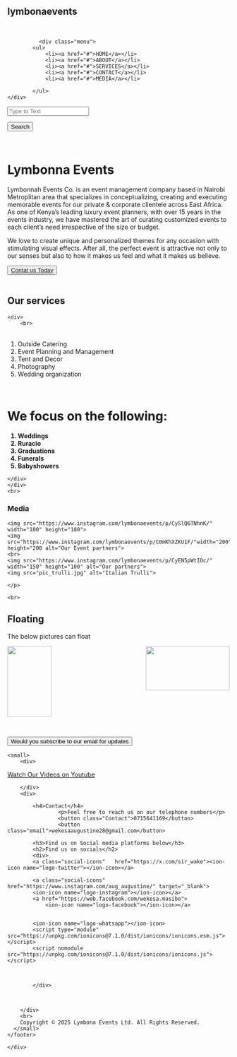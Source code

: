 <body>
    <div class="main">
        <div class="navbar">
            <div class="icon">
                <h2 class="logo">lymbonaevents</h2>
                    </div>
                    <br>

              <div class="menu">
            <ul>
                <li><a href="#">HOME</a></li>
                <li><a href="#">ABOUT</a></li>
                <li><a href="#">SERVICES</a></li>
                <li><a href="#">CONTACT</a></li>
                <li><a href="#">MEDIA</a></li>

            </ul>
    </div>
        
<div class="search">
    <input class="srch" type="search" name="" placeholder="Type to Text">
   
  <a href="#"><button class="btn">Search</button></a>

</div>
<div class="content"><br>
<h1>Lymbonna Events</h1>
<p> Lymbonnah Events Co. is an event management company based in Nairobi Metroplitan area that specializes in conceptualizing, creating and executing memorable events for our private & corporate clientele across East Africa.
As one of Kenya’s leading luxury event planners, with over 15 years in the events industry, we have mastered the art of curating customized events to each client’s need irrespective of the size or budget.

We love to create unique and personalized themes for any occasion with stimulating visual effects. After all, the perfect event is attractive not only to our senses but also to how it makes us feel and what it makes us believe.
</p>
<button class="CONTACT"> <a href="#">Contat us Today</a> </button>

</div>
 

<br>
<h2><strong>Our services</strong></h2>

    <div>
        <br>
<ol>
    <br>
<li >Outside Catering</li>
<li>Event Planning and Management</li>
<li>Tent and Decor</li>
<li>Photography </li>
<li>Wedding organization</li>
</ol>
<br>
<div>

<h1>We focus on the following:</h1>
<ol><strong>
    <li>Weddings</li>
    <li>Ruracio</li>
    <li>Graduations</li>
    <li>Funerals</li>
    <li>Babyshowers</li>
</strong>
</ol>

    </div>
    </div>
    <br>
<div>
<h3>Media</h3>
</div>
<div>
    <p>
    
    <img src="https://www.instagram.com/lymbonaevents/p/CySlQ6TNhnK/" width="100" height="180">
    <img src="https://www.instagram.com/lymbonaevents/p/C0mKhXZKU1F/"width="200" height="200 alt="Our Event partners">
    <br>
    <img src="https://www.instagram.com/lymbonaevents/p/CyEN5pWtIOc/" width="150" height="100" alt="Our partners">
    <img src="pic_trulli.jpg" alt="Italian Trulli">
    
    </p>
</div>

    <br>
<h2>Floating</h2>
<p>The below pictures can float</p>
<img src="https:www.tutorialspoint.com/green/images/logo.png" style="float:right" width="190" height="100">
<img src="https://www.instagram.com/lymbonaevents/p/CyEN5pWtIOc/" width="100" height="160">
<br>
    
</p>
<br>

<button>Would you subscribe to our email for updates</button>
    <div>
        <footer>
    
    <small>
        <div>
<a href="www.youtube.com">Watch Our Videos on Youtube</a>


        </div>
        <div>

            <h4>Contact</h4>
                    <p>Feel free to reach us on our telephone numbers</p>
                    <button class="Contact">0715641169</button>
                    <button class="email">wekesaaugustine28@gmail.com</button>
            
            <h3>Find us on Social media platforms below</h3>
            <h2>Find us on socials</h2>
            <div>
            <a class="social-icons"   href="https://x.com/sir_wake"><ion-icon name="logo-twitter"></ion-icon></a>
            
            <a class="social-icons" href="https://www.instagram.com/aug_augustine/" target="_blank">
            <ion-icon name="logo-instagram"></ion-icon></a>
            <a href="https://web.facebook.com/wekesa.masibo">
                <ion-icon name="logo-facebook"></ion-icon></a>
            
            
            <ion-icon name="logo-whatsapp"></ion-icon>
            <script type="module" src="https://unpkg.com/ionicons@7.1.0/dist/ionicons/ionicons.esm.js"></script>
            <script nomodule src="https://unpkg.com/ionicons@7.1.0/dist/ionicons/ionicons.js"></script>
            
        
            
            </div>



        </div>
        <br>
        Copyright © 2025 Lymbona Events Ltd. All Rights Reserved.
      </small>
    </footer>

    </div>
</body>
